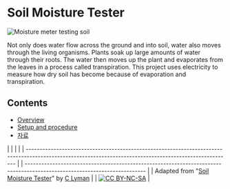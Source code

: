 # Soil Moisture Tester

![Moisture meter testing soil](/static/courses/ucp-science/soil-moisture/moisture-meter-zoom.jpg)

Not only does water flow across the ground and into soil, water also moves through the living organisms. Plants soak up large amounts of water through their roots. The water then moves up the plant and evaporates from the leaves in a process called transpiration. This project uses electricity to measure how dry soil has become because of evaporation and transpiration.

## Contents

* [Overview](/courses/ucp-science/soil-moisture/overview)
* [Setup and procedure](/courses/ucp-science/soil-moisture/setup-procedure)
* [자료](/courses/ucp-science/soil-moisture/resources)

  


|                                                                                                                                                          |  |                                                                                                                           |
| -------------------------------------------------------------------------------------------------------------------------------------------------------- |  | ------------------------------------------------------------------------------------------------------------------------- |
| Adapted from "[Soil Moisture Tester](https://drive.google.com/open?id=1Rv4oPoxrggbokczbroQUl-10py3_5fQjVxOvwHR_5I4)" by [C Lyman](http://utahcoding.org) |  | [![CC BY-NC-SA](https://licensebuttons.net/l/by-nc-sa/4.0/80x15.png)](https://creativecommons.org/licenses/by-nc-sa/4.0/) |
